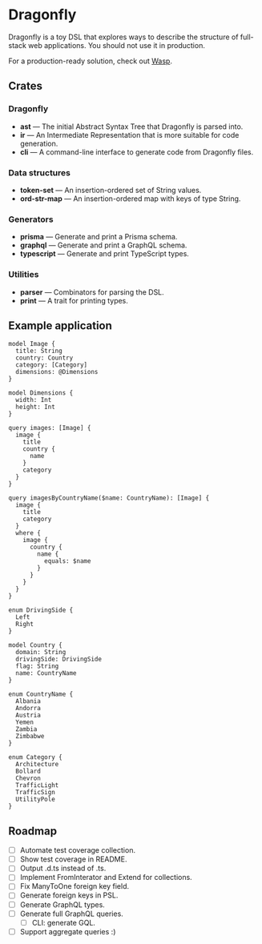 # Dragonfly

Dragonfly is a toy DSL that explores ways to describe the structure of full-stack web applications. You should not use it in production.

For a production-ready solution, check out [Wasp](https://wasp-lang.dev/).

## Crates

### Dragonfly

* **ast** — The initial Abstract Syntax Tree that Dragonfly is parsed into.
* **ir** — An Intermediate Representation that is more suitable for code generation.
* **cli** — A command-line interface to generate code from Dragonfly files.

### Data structures

* **token-set** — An insertion-ordered set of String values.
* **ord-str-map** — An insertion-ordered map with keys of type String.

### Generators

* **prisma** — Generate and print a Prisma schema.
* **graphql** — Generate and print a GraphQL schema.
* **typescript** — Generate and print TypeScript types.

### Utilities

* **parser** — Combinators for parsing the DSL.
* **print** — A trait for printing types.

## Example application

```dfly
model Image {
  title: String
  country: Country
  category: [Category]
  dimensions: @Dimensions
}

model Dimensions {
  width: Int
  height: Int
}

query images: [Image] {
  image {
    title
    country {
      name
    }
    category
  }
}

query imagesByCountryName($name: CountryName): [Image] {
  image {
    title
    category
  }
  where {
    image {
      country {
        name {
          equals: $name
        }
      }
    }
  }
}

enum DrivingSide {
  Left
  Right
}

model Country {
  domain: String
  drivingSide: DrivingSide
  flag: String
  name: CountryName
}

enum CountryName {
  Albania
  Andorra
  Austria
  Yemen
  Zambia
  Zimbabwe
}

enum Category {
  Architecture
  Bollard
  Chevron
  TrafficLight
  TrafficSign
  UtilityPole
}
```

## Roadmap

- [ ] Automate test coverage collection.
- [ ] Show test coverage in README.
- [ ] Output .d.ts instead of .ts.
- [ ] Implement FromInterator and Extend for collections.
- [ ] Fix ManyToOne foreign key field.
- [ ] Generate foreign keys in PSL.
- [ ] Generate GraphQL types.
- [ ] Generate full GraphQL queries.
  - [ ] CLI: generate GQL.
- [ ] Support aggregate queries :)
